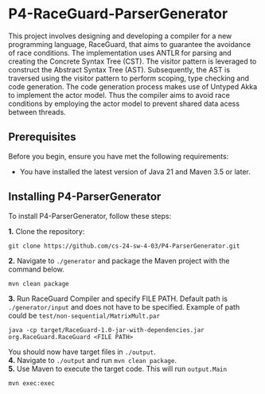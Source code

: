 ﻿# P4-RaceGuard-ParserGenerator

This project involves designing and developing a compiler for a new programming language, RaceGuard, 
that aims to guarantee the avoidance of race conditions. 
The implementation uses ANTLR for parsing and creating the Concrete Syntax Tree (CST).
The visitor pattern is leveraged to construct the Abstract Syntax Tree (AST). Subsequently, the AST is traversed using the visitor pattern to perform scoping, type checking and code generation.
The code generation process makes use of Untyped Akka to implement the actor model.
Thus the compiler aims to avoid race conditions by employing the actor model to prevent shared data acess between threads.

## Prerequisites

Before you begin, ensure you have met the following requirements:

* You have installed the latest version of Java 21 and Maven 3.5 or later.

## Installing P4-ParserGenerator

To install P4-ParserGenerator, follow these steps:

**1.** Clone the repository:
```
git clone https://github.com/cs-24-sw-4-03/P4-ParserGenerator.git
```
**2.** Navigate to ```./generator``` and package the Maven project with the command below.
```
mvn clean package
```
**3.** Run RaceGuard Compiler and specify FILE PATH. Default path is ```./generator/input``` and does not have to be specified. Example of path could be ```test/non-sequential/MatrixMult.par```
```
java -cp target/RaceGuard-1.0-jar-with-dependencies.jar org.RaceGuard.RaceGuard <FILE PATH>
```
You should now have target files in ```./output```. <br>
**4.** Navigate to ```./output``` and run ```mvn clean package```.  <br>
**5.** Use Maven to execute the target code. This will run ```output.Main```
```
mvn exec:exec
```
